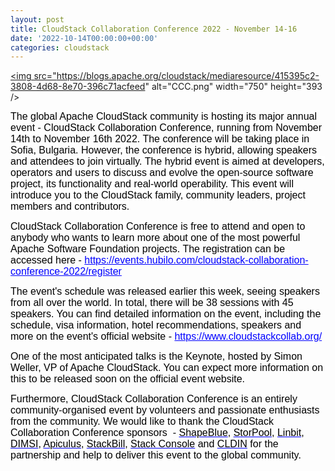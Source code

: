 ```yaml
---
layout: post
title: CloudStack Collaboration Conference 2022 - November 14-16
date: '2022-10-14T00:00:00+00:00'
categories: cloudstack
---
```

<a href="https://blogs.apache.org/cloudstack/mediaresource/415395c2-3808-4d68-8e70-396c71acfeed"><img src="https://blogs.apache.org/cloudstack/mediaresource/415395c2-3808-4d68-8e70-396c71acfeed" alt="CCC.png" width="750" height="393 /></a>

<p><span style="font-size:16px"><span style="font-family:Arial,Helvetica,sans-serif"><span style="color:black">The global Apache CloudStack community is hosting its major annual event - CloudStack Collaboration Conference, running from November 14th to November 16th 2022. The conference will be taking place in Sofia, Bulgaria. However, the conference is hybrid, allowing speakers and attendees to join virtually. </span><span style="background-color:white"><span style="color:black">The hybrid event is aimed at developers, operators and users to discuss and evolve the open-source software project, its functionality and real-world operability. This event will introduce you to the CloudStack family, community leaders, project members and contributors.</span></span></span></span></p>

<p><span style="font-size:16px"><span style="font-family:Arial,Helvetica,sans-serif"><span style="color:black">CloudStack Collaboration Conference is free to attend and open to anybody who wants to learn more about one of the most powerful Apache Software Foundation projects. The registration can be accessed here -&nbsp;</span><a href="https://events.hubilo.com/cloudstack-collaboration-conference-2022/register" style="color:blue; text-decoration:underline">https://events.hubilo.com/cloudstack-collaboration-conference-2022/register</a></span></span></p>

<p><span style="font-size:16px"><span style="font-family:Arial,Helvetica,sans-serif"><span style="color:black">The event&#39;s schedule was released earlier this week, seeing speakers from all over the world. In total, there will be 38 sessions with 45 speakers. You can find detailed information on the event, including the schedule, visa information, hotel recommendations, speakers and more on the event&#39;s official website -&nbsp;</span><a href="https://www.cloudstackcollab.org/" style="color:blue; text-decoration:underline">https://www.cloudstackcollab.org/</a></span></span></p>

<p><span style="font-size:16px"><span style="font-family:Arial,Helvetica,sans-serif"><span style="color:black">One of the most anticipated talks is the Keynote, hosted by Simon Weller, VP of Apache CloudStack. You can expect more information on this to be released soon on the official event website.&nbsp;</span></span></span></p>

<p><span style="font-size:16px"><span style="font-family:Arial,Helvetica,sans-serif"><span style="color:black">Furthermore, CloudStack Collaboration Conference is an entirely community-organised event by volunteers and passionate enthusiasts from the community. We would like to thank the CloudStack Collaboration Conference sponsors &nbsp;- </span><a href="https://www.shapeblue.com/" style="color:blue; text-decoration:underline"><span style="color:black">ShapeBlue</span></a><span style="color:black">, </span><a href="https://storpool.com/" style="color:blue; text-decoration:underline"><span style="color:black">StorPool</span></a><span style="color:black">, </span><a href="https://linbit.com/" style="color:blue; text-decoration:underline"><span style="color:black">Linbit</span></a><span style="color:black">, </span><a href="https://cloud.dimsi.io/" style="color:blue; text-decoration:underline"><span style="color:black">DIMSI</span></a><span style="color:black">, </span><a href="https://www.indiqus.com/" style="color:blue; text-decoration:underline"><span style="color:black">Apiculus</span></a><span style="color:black">, </span><a href="https://www.stackbill.com/" style="color:blue; text-decoration:underline"><span style="color:black">StackBill</span></a><span style="color:black">, </span><a href="https://www.stackconsole.io/" style="color:blue; text-decoration:underline"><span style="color:black">Stack Console</span></a><span style="color:black"> and </span><a href="https://www.cldin.eu/" style="color:blue; text-decoration:underline"><span style="color:black">CLDIN</span></a><span style="color:black">&nbsp;for the partnership and help to deliver this event to the global community.</span></span></span></p>

<p>&nbsp;</p>
